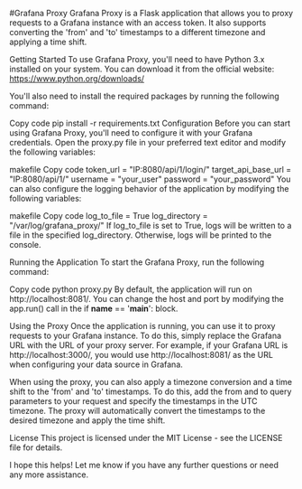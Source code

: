 #Grafana Proxy
Grafana Proxy is a Flask application that allows you to proxy requests to a Grafana instance with an access token. It also supports converting the 'from' and 'to' timestamps to a different timezone and applying a time shift.

Getting Started
To use Grafana Proxy, you'll need to have Python 3.x installed on your system. You can download it from the official website: https://www.python.org/downloads/

You'll also need to install the required packages by running the following command:

Copy code
pip install -r requirements.txt
Configuration
Before you can start using Grafana Proxy, you'll need to configure it with your Grafana credentials. Open the proxy.py file in your preferred text editor and modify the following variables:

makefile
Copy code
token_url = "IP:8080/api/1/login/"
target_api_base_url = "IP:8080/api/1/"
username = "your_user"
password = "your_password"
You can also configure the logging behavior of the application by modifying the following variables:

makefile
Copy code
log_to_file = True
log_directory = "/var/log/grafana_proxy/"
If log_to_file is set to True, logs will be written to a file in the specified log_directory. Otherwise, logs will be printed to the console.

Running the Application
To start the Grafana Proxy, run the following command:

Copy code
python proxy.py
By default, the application will run on http://localhost:8081/. You can change the host and port by modifying the app.run() call in the if __name__ == '__main__': block.

Using the Proxy
Once the application is running, you can use it to proxy requests to your Grafana instance. To do this, simply replace the Grafana URL with the URL of your proxy server. For example, if your Grafana URL is http://localhost:3000/, you would use http://localhost:8081/ as the URL when configuring your data source in Grafana.

When using the proxy, you can also apply a timezone conversion and a time shift to the 'from' and 'to' timestamps. To do this, add the from and to query parameters to your request and specify the timestamps in the UTC timezone. The proxy will automatically convert the timestamps to the desired timezone and apply the time shift.

License
This project is licensed under the MIT License - see the LICENSE file for details.

I hope this helps! Let me know if you have any further questions or need any more assistance.

